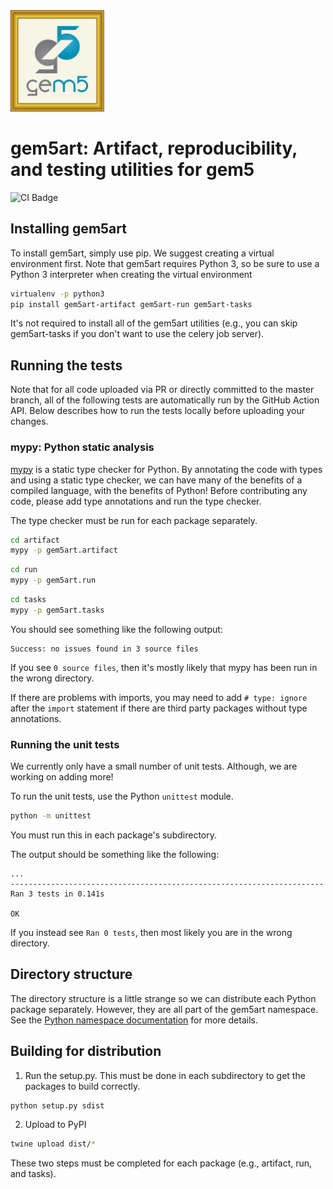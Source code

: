 <img alt="gem5art logo" src="/gem5art.svg" width=150>

# gem5art: Artifact, reproducibility, and testing utilities for gem5

![CI Badge](https://github.com/darchr/gem5art/workflows/CI/badge.svg)

## Installing gem5art

To install gem5art, simply use pip.
We suggest creating a virtual environment first.
Note that gem5art requires Python 3, so be sure to use a Python 3 interpreter when creating the virtual environment

```sh
virtualenv -p python3
pip install gem5art-artifact gem5art-run gem5art-tasks
```

It's not required to install all of the gem5art utilities (e.g., you can skip gem5art-tasks if you don't want to use the celery job server).

## Running the tests

Note that for all code uploaded via PR or directly committed to the master branch, all of the following tests are automatically run by the GitHub Action API.
Below describes how to run the tests locally before uploading your changes.

### mypy: Python static analysis

[mypy](http://mypy-lang.org/) is a static type checker for Python.
By annotating the code with types and using a static type checker, we can have many of the benefits of a compiled language, with the benefits of Python!
Before contributing any code, please add type annotations and run the type checker.

The type checker must be run for each package separately.

```sh
cd artifact
mypy -p gem5art.artifact
```

```sh
cd run
mypy -p gem5art.run
```

```sh
cd tasks
mypy -p gem5art.tasks
```

You should see something like the following output:

```
Success: no issues found in 3 source files 
```

If you see `0 source files`, then it's mostly likely that mypy has been run in the wrong directory.

If there are problems with imports, you may need to add `# type: ignore` after the `import` statement if there are third party packages without type annotations.

### Running the unit tests

We currently only have a small number of unit tests.
Although, we are working on adding more!

To run the unit tests, use the Python `unittest` module.

```sh
python -m unittest 
```

You must run this in each package's subdirectory.

The output should be something like the following:
```
... 
---------------------------------------------------------------------- 
Ran 3 tests in 0.141s 

OK 
```

If you instead see `Ran 0 tests`, then most likely you are in the wrong directory.

## Directory structure

The directory structure is a little strange so we can distribute each Python package separately.
However, they are all part of the gem5art namespace.
See the [Python namespace documentation](https://packaging.python.org/guides/packaging-namespace-packages/) for more details.

## Building for distribution

1. Run the setup.py. This must be done in each subdirectory to get the packages to build correctly.

```sh
python setup.py sdist
```

2. Upload to PyPI

```sh
twine upload dist/*
```

These two steps must be completed for each package (e.g., artifact, run, and tasks).
